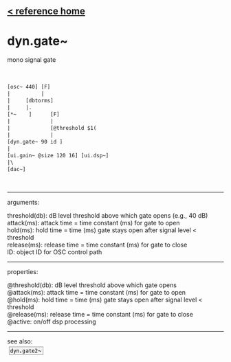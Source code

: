 [< reference home](ceammc_lib.html)
---

# dyn.gate~


mono signal gate

```


[osc~ 440] [F]
|          |
|     [dbtorms]
|     |.
[*~    ]      [F]
|             |
|             [@threshold $1(
|             |
[dyn.gate~ 90 id ]
|
[ui.gain~ @size 120 16] [ui.dsp~]
|\
[dac~]

            
```

---
arguments:

threshold(db): dB
            level threshold above which gate opens (e.g., 40 dB)<br>
attack(ms): 
            attack time = time constant (ms) for gate to open<br>
hold(ms): hold
            time = time (ms) gate stays open after signal level &lt; threshold<br>
release(ms): 
            release time = time constant (ms) for gate to close<br>
ID: object ID for OSC control path<br>

---
properties:

@threshold(db): dB level threshold above which gate opens<br>
@attack(ms): attack time = time constant (ms) for gate to open<br>
@hold(ms): hold time = time (ms) gate stays open after signal level &lt;
            threshold<br>
@release(ms): release time = time constant (ms) for gate to close<br>
@active: on/off dsp
            processing<br>

---
see also:<br>
[![dyn.gate2~](img/object_dyn.gate2~.png)](dyn.gate2~.html)

